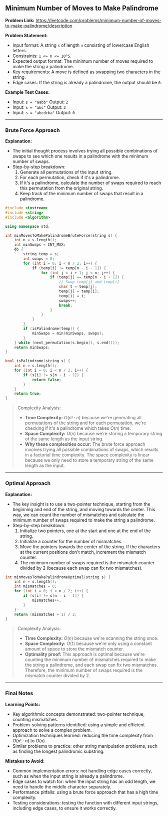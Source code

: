 ## Minimum Number of Moves to Make Palindrome
**Problem Link:** https://leetcode.com/problems/minimum-number-of-moves-to-make-palindrome/description

**Problem Statement:**
- Input format: A string `s` of length `n` consisting of lowercase English letters.
- Constraints: `1 <= n <= 10^5`.
- Expected output format: The minimum number of moves required to make the string a palindrome.
- Key requirements: A move is defined as swapping two characters in the string.
- Edge cases: If the string is already a palindrome, the output should be `0`.

**Example Test Cases:**
- Input: `s = "aabb"` Output: `2`
- Input: `s = "abc"` Output: `2`
- Input: `s = "abcdcba"` Output: `0`

---

### Brute Force Approach
**Explanation:**
- The initial thought process involves trying all possible combinations of swaps to see which one results in a palindrome with the minimum number of swaps.
- Step-by-step breakdown:
  1. Generate all permutations of the input string.
  2. For each permutation, check if it's a palindrome.
  3. If it's a palindrome, calculate the number of swaps required to reach this permutation from the original string.
  4. Keep track of the minimum number of swaps that result in a palindrome.

```cpp
#include <iostream>
#include <string>
#include <algorithm>

using namespace std;

int minMovesToMakePalindromeBruteForce(string s) {
    int n = s.length();
    int minSwaps = INT_MAX;
    do {
        string temp = s;
        int swaps = 0;
        for (int i = 0; i < n / 2; i++) {
            if (temp[i] != temp[n - i - 1]) {
                for (int j = i + 1; j < n; j++) {
                    if (temp[j] == temp[n - i - 1]) {
                        // Swap temp[j] and temp[i]
                        char t = temp[j];
                        temp[j] = temp[i];
                        temp[i] = t;
                        swaps++;
                        break;
                    }
                }
            }
        }
        if (isPalindrome(temp)) {
            minSwaps = min(minSwaps, swaps);
        }
    } while (next_permutation(s.begin(), s.end()));
    return minSwaps;
}

bool isPalindrome(string s) {
    int n = s.length();
    for (int i = 0; i < n / 2; i++) {
        if (s[i] != s[n - i - 1]) {
            return false;
        }
    }
    return true;
}
```

> Complexity Analysis:
> - **Time Complexity:** $O(n! \cdot n)$ because we're generating all permutations of the string and for each permutation, we're checking if it's a palindrome which takes $O(n)$ time.
> - **Space Complexity:** $O(n)$ because we're storing a temporary string of the same length as the input string.
> - **Why these complexities occur:** The brute force approach involves trying all possible combinations of swaps, which results in a factorial time complexity. The space complexity is linear because we only need to store a temporary string of the same length as the input.

---

### Optimal Approach
**Explanation:**
- The key insight is to use a two-pointer technique, starting from the beginning and end of the string, and moving towards the center. This way, we can count the number of mismatches and calculate the minimum number of swaps required to make the string a palindrome.
- Step-by-step breakdown:
  1. Initialize two pointers, one at the start and one at the end of the string.
  2. Initialize a counter for the number of mismatches.
  3. Move the pointers towards the center of the string. If the characters at the current positions don't match, increment the mismatch counter.
  4. The minimum number of swaps required is the mismatch counter divided by 2 (because each swap can fix two mismatches).

```cpp
int minMovesToMakePalindromeOptimal(string s) {
    int n = s.length();
    int mismatches = 0;
    for (int i = 0; i < n / 2; i++) {
        if (s[i] != s[n - i - 1]) {
            mismatches++;
        }
    }
    return (mismatches + 1) / 2;
}
```

> Complexity Analysis:
> - **Time Complexity:** $O(n)$ because we're scanning the string once.
> - **Space Complexity:** $O(1)$ because we're only using a constant amount of space to store the mismatch counter.
> - **Optimality proof:** This approach is optimal because we're counting the minimum number of mismatches required to make the string a palindrome, and each swap can fix two mismatches. Therefore, the minimum number of swaps required is the mismatch counter divided by 2.

---

### Final Notes

**Learning Points:**
- Key algorithmic concepts demonstrated: two-pointer technique, counting mismatches.
- Problem-solving patterns identified: using a simple and efficient approach to solve a complex problem.
- Optimization techniques learned: reducing the time complexity from $O(n! \cdot n)$ to $O(n)$.
- Similar problems to practice: other string manipulation problems, such as finding the longest palindromic substring.

**Mistakes to Avoid:**
- Common implementation errors: not handling edge cases correctly, such as when the input string is already a palindrome.
- Edge cases to watch for: when the input string has an odd length, we need to handle the middle character separately.
- Performance pitfalls: using a brute force approach that has a high time complexity.
- Testing considerations: testing the function with different input strings, including edge cases, to ensure it works correctly.